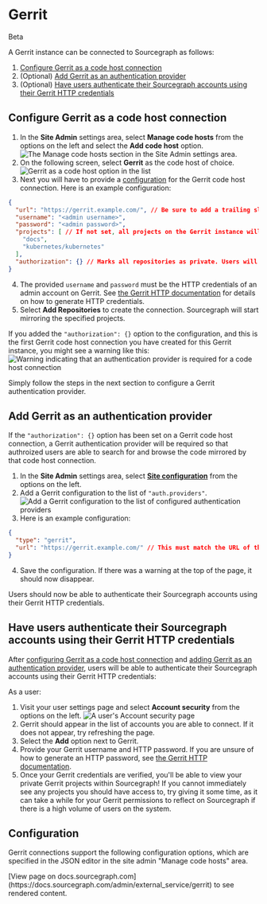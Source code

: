 # Gerrit
<span class="badge badge-beta">Beta</span>

A Gerrit instance can be connected to Sourcegraph as follows:

1. [Configure Gerrit as a code host connection](#configure-gerrit-as-a-code-host-connection)
1. (Optional) [Add Gerrit as an authentication provider](#add-gerrit-as-an-authentication-provider)
1. (Optional) [Have users authenticate their Sourcegraph accounts using their Gerrit HTTP credentials](#have-users-authenticate-their-sourcegraph-accounts-using-their-gerrit-http-credentials)

## Configure Gerrit as a code host connection

1. In the **Site Admin** settings area, select **Manage code hosts** from the options on the left and select the **Add code host** option.
![The Manage code hosts section in the Site Admin settings area.](https://storage.googleapis.com/sourcegraph-assets/docs/images/administration/config/external-services/gerrit/gerrit-manage-code-hosts.png)
2. On the following screen, select **Gerrit** as the code host of choice.
![Gerrit as a code host option in the list](https://storage.googleapis.com/sourcegraph-assets/docs/images/administration/config/external-services/gerrit/gerrit-select.png)
3. Next you will have to provide a [configuration](#configuration) for the Gerrit code host connection. Here is an example configuration:
```json
{
  "url": "https://gerrit.example.com/", // Be sure to add a trailing slash
  "username": "<admin username>",
  "password": "<admin password>",
  "projects": [ // If not set, all projects on the Gerrit instance will be mirrored
    "docs",
    "kubernetes/kubernetes"
  ],
  "authorization": {} // Marks all repositories as private. Users will be required to present valid Gerrit HTTP credentials in order to view repositories
}
```
4. The provided `username` and `password` must be the HTTP credentials of an admin account on Gerrit. See [the Gerrit HTTP documentation](https://gerrit-documentation.storage.googleapis.com/Documentation/2.14.2/user-upload.html#http) for details on how to generate HTTP credentials.
5. Select **Add Repositories** to create the connection. Sourcegraph will start mirroring the specified projects.

If you added the `"authorization": {}` option to the configuration, and this is the first Gerrit code host connection you have created for this Gerrit instance, you might see a warning like this:
![Warning indicating that an authentication provider is required for a code host connection](https://storage.googleapis.com/sourcegraph-assets/docs/images/administration/config/external-services/gerrit/gerrit-auth-warning.png)

Simply follow the steps in the next section to configure a Gerrit authentication provider.

## Add Gerrit as an authentication provider

If the `"authorization": {}` option has been set on a Gerrit code host connection, a Gerrit authentication provider will be required so that authroized users are able to search for and browse the code mirrored by that code host connection.

1. In the **Site Admin** settings area, select [**Site configuration**](../config/site_config.md) from the options on the left.
2. Add a Gerrit configuration to the list of `"auth.providers"`.
![Add a Gerrit configuration to the list of configured authentication providers](https://storage.googleapis.com/sourcegraph-assets/docs/images/administration/config/external-services/gerrit/gerrit-auth.png)
3. Here is an example configuration:
```json
{
  "type": "gerrit",
  "url": "https://gerrit.example.com/" // This must match the URL of the code host connection. Be sure to add a trailing slash
}
```
4. Save the configuration. If there was a warning at the top of the page, it should now disappear.

Users should now be able to authenticate their Sourcegraph accounts using their Gerrit HTTP credentials.

## Have users authenticate their Sourcegraph accounts using their Gerrit HTTP credentials

After [configuring Gerrit as a code host connection](#configure-gerrit-as-code-host-connection) and [adding Gerrit as an authentication provider](#add-gerrit-as-an-authnetication-provider), users will be able to authenticate their Sourcegraph accounts using their Gerrit HTTP credentials:

As a user:

1. Visit your user settings page and select **Account security** from the options on the left.
![A user's Account security page](https://storage.googleapis.com/sourcegraph-assets/docs/images/administration/config/external-services/gerrit/gerrit-account-security.png)
1. Gerrit should appear in the list of accounts you are able to connect. If it does not appear, try refreshing the page.
1. Select the **Add** option next to Gerrit.
1. Provide your Gerrit username and HTTP password. If you are unsure of how to generate an HTTP password, see [the Gerrit HTTP documentation](https://gerrit-documentation.storage.googleapis.com/Documentation/2.14.2/user-upload.html#http).
1. Once your Gerrit credentials are verified, you'll be able to view your private Gerrit projects within Sourcegraph! If you cannot immediately see any projects you should have access to, try giving it some time, as it can take a while for your Gerrit permissions to reflect on Sourcegraph if there is a high volume of users on the system.

## Configuration

Gerrit connections support the following configuration options, which are specified in the JSON editor in the site admin "Manage code hosts" area.

<div markdown-func=jsonschemadoc jsonschemadoc:path="admin/external_service/gerrit.schema.json">[View page on docs.sourcegraph.com](https://docs.sourcegraph.com/admin/external_service/gerrit) to see rendered content.</div>

